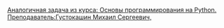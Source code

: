 [Аналогичная задача из курса: Основы программирования на Python. Преподаватель:Густокашин Михаил Сергеевич,](https://www.coursera.org/learn/python-osnovy-programmirovaniya/programming/Hs8PB/grazhdanskaia-oborona)

